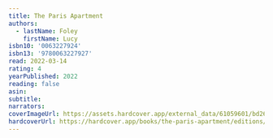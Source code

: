 ```yaml
---
title: The Paris Apartment
authors:
  - lastName: Foley
    firstName: Lucy
isbn10: '0063227924'
isbn13: '9780063227927'
read: 2022-03-14
rating: 4
yearPublished: 2022
reading: false
asin:
subtitle:
narrators:
coverImageUrl: https://assets.hardcover.app/external_data/61059601/bd26c6e1faf35e0161a47d9e7b8bd1af3a6e3ce1.jpeg
hardcoverUrl: https://hardcover.app/books/the-paris-apartment/editions/30413240
---
```

